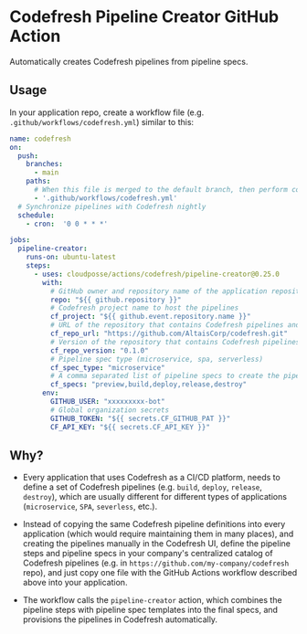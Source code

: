 # Codefresh Pipeline Creator GitHub Action

Automatically creates Codefresh pipelines from pipeline specs.


## Usage

In your application repo, create a workflow file (e.g. `.github/workflows/codefresh.yml`) similar to this:

```yaml
name: codefresh
on:
  push:
    branches:
      - main
    paths:
      # When this file is merged to the default branch, then perform codefresh CRUD
      - '.github/workflows/codefresh.yml'
  # Synchronize pipelines with Codefresh nightly
  schedule:
    - cron:  '0 0 * * *'

jobs:
  pipeline-creator:
    runs-on: ubuntu-latest
    steps:
      - uses: cloudposse/actions/codefresh/pipeline-creator@0.25.0
        with:
          # GitHub owner and repository name of the application repository
          repo: "${{ github.repository }}"
          # Codefresh project name to host the pipelines
          cf_project: "${{ github.event.repository.name }}"
          # URL of the repository that contains Codefresh pipelines and pipeline specs
          cf_repo_url: "https://github.com/AltaisCorp/codefresh.git"
          # Version of the repository that contains Codefresh pipelines and pipeline specs
          cf_repo_version: "0.1.0"
          # Pipeline spec type (microservice, spa, serverless)
          cf_spec_type: "microservice"
          # A comma separated list of pipeline specs to create the pipelines from
          cf_specs: "preview,build,deploy,release,destroy"
        env:
          GITHUB_USER: "xxxxxxxxx-bot"
          # Global organization secrets
          GITHUB_TOKEN: "${{ secrets.CF_GITHUB_PAT }}"
          CF_API_KEY: "${{ secrets.CF_API_KEY }}"
```


## Why?

  - Every application that uses Codefresh as a CI/CD platform, needs to define a set of Codefresh pipelines 
    (e.g. `build`, `deploy`, `release`, `destroy`),
    which are usually different for different types of applications (`microservice`, `SPA`, `severless`, etc.).
  

  - Instead of copying the same Codefresh pipeline definitions into every application (which would require maintaining them in many places), 
    and creating the pipelines manually in the Codefresh UI,
    define the pipeline steps and pipeline specs in your company's centralized catalog of Codefresh pipelines 
    (e.g. in `https://github.com/my-company/codefresh` repo), and just copy one 
    file with the GitHub Actions workflow described above into your application.
    

  - The workflow calls the `pipeline-creator` action, which combines the pipeline steps with pipeline spec templates 
    into the final specs, and provisions the pipelines in Codefresh automatically.
